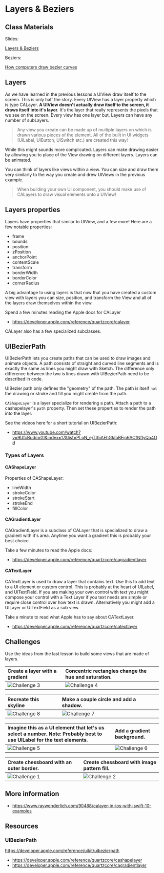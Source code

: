 # Layers & Beziers

## Class Materials

Slides:

[Layers & Beziers](layers-beziers.key)

Beziers:

[How computers draw bezier curves](https://vimeo.com/106757336)

## Layers
As we have learned in the previous lessons a UIView draw itself to the screen. This is only half
the story. Every UIView has a layer property which is type CALayer. **A UIView doesn't actually
draw itself to the screen, it draws itself into it's layer.** It's the layer that really
represents the pixels that we see on the screen. Every view has one layer but, Layers can have
any number of subLayers.

> Any view you create can be made up of multiple layers on which is drawn various pieces of the element.
> All of the built in UI widgets (UILabel, UIButton, UISwitch etc.) are created this way!

While this might sounds more complicated. Layers can make drawing easier by allowing you to place
of the View drawing on different layers. Layers can be animated.

You can think of layers like views within a view. You can size and draw them very similarly to the
way you create and drew UIViews in the previous example.

> When building your own UI component, you should make use of CALayers to draw visual elements onto a UIView!

## Layers properties

Layers have properties that similar to UIView, and a few more! Here are a few notable properties:

- frame
- bounds
- position
- zPosition
- anchorPoint
- contentScale
- transform
- borderWidth
- borderColor
- cornerRadius

A big advantage to using layers is that now that you have created a custom view with layers you
can size, position, and transform the View and all of the layers draw themselves within the view.

Spend a few minutes reading the Apple docs for CALayer

- https://developer.apple.com/reference/quartzcore/calayer

CALayer also has a few specialized subclasses.

## UIBezierPath

UIBezierPath lets you create paths that can be used to draw images and animate objects. A path
consists of straight and curved line segments and is exactly the same as lines you might draw
with Sketch. The difference only difference between the two is lines drawn with UIBezierPath
need to be described in code.

UIBezier path only defines the "geometry" of the path. The path is itself `not` the drawing or
stroke and fill you might create from the path.

`CAShapeLayer` is a layer specialize for rendering a path. Attach a path to a cashapelayer's `path`
property. Then set these properties to render the path into the layer.

See the videos here for a short tutorial on UIBezierPath:

- https://www.youtube.com/watch?v=9UfcBudmrGI&index=17&list=PLoN_ejT35AEhGkIbBFjn6ACfNfIyQa4Od

### Types of Layers

#### CAShapeLayer

Properties of CAShapeLayer:

- lineWidth
- strokeColor
- strokeStart
- strokeEnd
- fillColor


#### CAGradientLayer

CAGradientLayer is a subclass of CALayer that is specialized to draw a gradient with it's area.
Anytime you want a gradient this is probably your best choice.

Take a few minutes to read the Apple docs:

- https://developer.apple.com/reference/quartzcore/cagradientlayer

#### CATextLayer

CATextLayer is used to draw a layer that contains text. Use this to add text to a UI element or
custom control. This is probably at the heart of UILabel, and UITextField. If you are making your
own control with text you might compose your control with a Text Layer if you text needs are simple
or require close control over how text is drawn. Alternatively you might add a UILayer or UITextField
as a sub view.

Take a minute to read what Apple has to say about CATextLayer.

- https://developer.apple.com/reference/quartzcore/catextlayer

## Challenges

Use the ideas from the last lesson to build some views that are made of layers.

| Create a layer with a gradient | Concentric rectangles change the hue and saturation. |
| :------------- | :------------- |
| ![Challenge 3](./Challenge-3.png) | ![Challenge 4](./Challenge-4.png) |

| Recreate this skyline | Make a couple circle and add a shadow. |
| :------------- | :------------- |
| ![Challenge 8](./Challenge-8.png) | ![Challenge 7](./Challenge-7.png) |

| Imagine this as a UI element that let's us select a number. Note: Probably best to use UILabel for the text elements. | Add a gradient background.|
| :------------- | :------------- |
| ![Challenge 5](./Challenge-5.png) | ![Challenge 6](./Challenge-6.png) |

| Create chessboard with an outer border. | Create chessboard with image pattern fill. |
| :------------- | :------------- |
| ![Challenge 1](./Challenge-1.png) | ![Challenge 2](./Challenge-2.png) |


## More information

- https://www.raywenderlich.com/90488/calayer-in-ios-with-swift-10-examples


## Resources

### UIBezierPath

https://developer.apple.com/reference/uikit/uibezierpath
- https://developer.apple.com/reference/quartzcore/cashapelayer
- https://developer.apple.com/reference/quartzcore/cagradientlayer
